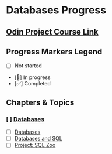 # Databases Progress

## [Odin Project Course Link](https://www.theodinproject.com/paths/full-stack-javascript/courses/databases)

## Progress Markers Legend
- [ ] Not started
- [🔄] In progress
- [✅] Completed

## Chapters & Topics

### [ ] [Databases](https://www.theodinproject.com/paths/full-stack-javascript/courses/databases#databases)
- [ ] [Databases](https://www.theodinproject.com/lessons/node-path-databases)
- [ ] [Databases and SQL](https://www.theodinproject.com/lessons/node-path-databases-databases-and-sql)
- [ ] [Project: SQL Zoo](https://www.theodinproject.com/lessons/node-path-databases-sql-zoo)
